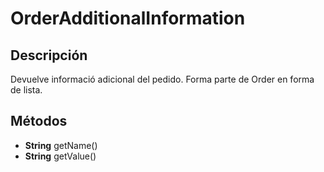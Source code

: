 # OrderAdditionalInformation

## Descripción

Devuelve informació adicional del pedido. Forma parte de Order en forma de lista.

## Métodos

- **String** getName()
- **String** getValue()
